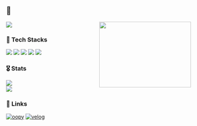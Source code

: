 ## 👋 

<img src="https://user-images.githubusercontent.com/57944099/227779061-666199d2-2570-40a0-b282-2707d20aed5c.png" style="float:right; width: 250px; height: 180px;"/> <a href="https://hits.seeyoufarm.com"><img src="https://hits.seeyoufarm.com/api/count/incr/badge.svg?url=https%3A%2F%2Fgithub.com%2Fdldbdud314&count_bg=%233D99C8&title_bg=%23555555&icon=&icon_color=%23E7E7E7&title=hits&edge_flat=false"/></a>

### 📍 Tech Stacks

<div>
  <img src="https://img.shields.io/badge/java-007396?style=for-the-badge&logo=java&logoColor=white">
  <img src="https://img.shields.io/badge/spring-6DB33F?style=for-the-badge&logo=spring&logoColor=white">
  <img src="https://img.shields.io/badge/python-3776AB?style=for-the-badge&logo=python&logoColor=white">
  <img src="https://img.shields.io/badge/mysql-4479A1?style=for-the-badge&logo=mysql&logoColor=white">
  <img src="https://img.shields.io/badge/linux-FCC624?style=for-the-badge&logo=linux&logoColor=black">
</div>

### 🎖 Stats

<div>
  <img src="http://mazassumnida.wtf/api/v2/generate_badge?boj=dldbdud314">
  <br>
  <img src="https://github-readme-stats.vercel.app/api?username=dldbdud314&show_icons=true&theme=radical">
</div>

### 🔗 Links

[![oopy](https://img.shields.io/badge/oopy-B5B5B6?style=for-the-badge&logo=ko-fi&logoColor=white)](https://gaebalsaebal-log.oopy.io/) 
[![velog](https://img.shields.io/badge/velog-20C997?style=for-the-badge&logo=velog&logoColor=white)](https://velog.io/@dldbdud314/)
